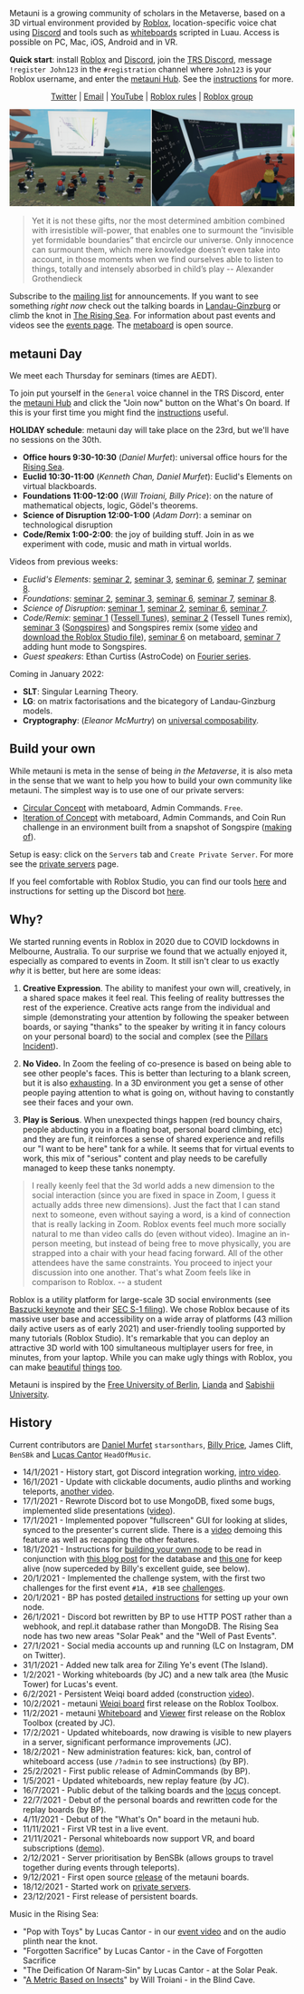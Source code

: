 Metauni is a growing community of scholars in the Metaverse, based on a 3D virtual environment provided by [Roblox](https://www.roblox.com/), location-specific voice chat using [Discord](https://www.discord.com) and tools such as [whiteboards](https://github.com/metauni/metaboard) scripted in Luau. Access is possible on PC, Mac, iOS, Android and in VR.

**Quick start**: install [Roblox](https://www.roblox.com/) and [Discord](https://www.discord.com), join the [TRS Discord](https://discord.gg/9yBaAxPSK8), message `!register John123` in the `#registration` channel where `John123` is your Roblox username, and enter the [metauni Hub](https://www.roblox.com/games/8165000775/metauni-Hub). See the [instructions](https://metauni.org/posts/instructions/instructions) for more.

<p align="center">
  <a href="https://twitter.com/_metauni">Twitter</a> |
  <a href="mailto:admin@metauni.org">Email</a> |
  <a href="https://www.youtube.com/playlist?list=PLKnx70LRf21eZQ7ZfEU5SibsJrAFvJU41">YouTube</a> |
  <a href="https://metauni.org/posts/rules/rules">Roblox rules</a> |
  <a href="https://www.roblox.com/groups/13108882/metauni#!/about">Roblox group</a>
</p>

![banner](newbanner.png)

> Yet it is not these gifts, nor the most determined ambition combined with irresistible will-power, that enables one to surmount the “invisible yet formidable boundaries” that encircle our universe. Only innocence can surmount them, which mere knowledge doesn’t even take into account, in those moments when we find ourselves able to listen to things, totally and intensely absorbed in child’s play -- Alexander Grothendieck

Subscribe to the [mailing list](https://tinyletter.com/adminmetauni) for announcements. If you want to see something *right now* check out the talking boards in [Landau-Ginzburg](https://www.roblox.com/games/6461013759/metauni-LC001) or climb the knot in [The Rising Sea](https://www.roblox.com/games/8165217582/The-Rising-Sea). For information about past events and videos see the [events page](http://metauni.org/posts/events/events). The [metaboard](https://github.com/metauni/metaboard) is open source.

## metauni Day

We meet each Thursday for seminars (times are AEDT). 

To join put yourself in the `General` voice channel in the TRS Discord, enter the [metauni Hub](https://www.roblox.com/games/8165000775/metauni-Hub) and click the "Join now" button on the What's On board. If this is your first time you might find the [instructions](https://metauni.org/posts/instructions/instructions) useful.

**HOLIDAY schedule**: metauni day will take place on the 23rd, but we'll have no sessions on the 30th.

* **Office hours 9:30-10:30**  (*Daniel Murfet*): universal office hours for the [Rising Sea](http://therisingsea.org).
* **Euclid 10:30-11:00** (*Kenneth Chan, Daniel Murfet*): Euclid's Elements on virtual blackboards.
* **Foundations 11:00-12:00** (*Will Troiani, Billy Price*): on the nature of mathematical objects, logic, Gödel's theorems.
* **Science of Disruption 12:00-1:00** (*Adam Dorr*): a seminar on technological disruption
* **Code/Remix 1:00-2:00**: the joy of building stuff. Join in as we experiment with code, music and math in virtual worlds.

Videos from previous weeks:

* *Euclid's Elements*: [seminar 2](https://youtu.be/VO6QPT8Ubcc), [seminar 3](https://youtu.be/4yLm7Wcj6zg), [seminar 6](https://youtu.be/8P5Q-YdPBB0), [seminar 7](https://youtu.be/J3NUps3RjWU), [seminar 8](https://youtu.be/YGeSrBkxIoc).
* *Foundations*: [seminar 2](https://youtu.be/BxFr891R2k0), [seminar 3](https://youtu.be/sKJ5kbqYBBQ), [seminar 6](https://youtu.be/fpIXJ_X4XDM), [seminar 7](https://youtu.be/QfNGjmP65Fw), [seminar 8](https://youtu.be/kMhX5f0UN44).
* *Science of Disruption*: [seminar 1](https://youtu.be/4PDfwkXpXxk0), [seminar 2](https://youtu.be/nIZp83suxhg), [seminar 6](https://youtu.be/kzxozwtvTCo), [seminar 7](https://youtu.be/8geMAz9hlSA).
* *Code/Remix*: [seminar 1](https://youtu.be/zAjl848o_fg) ([Tessell Tunes](https://www.roblox.com/games/7662464095/Tessell-Tunes)), [seminar 2](https://youtu.be/pKDruEjZPg8) (Tessell Tunes remix), [seminar 3](https://youtu.be/dO3fi6WjjM0) ([Songspires](https://www.roblox.com/games/8157928012/Songspires-metauni)) and Songspires remix (some [video](https://youtu.be/wW3bEA-dcM8) and [download the Roblox Studio file](https://metauni.org/files/songspires.rbxl)), [seminar 6](https://youtu.be/3z6AK1KqqtQ) on metaboard, [seminar 7](https://youtu.be/7arwndlZMKo) adding hunt mode to Songspires.
* *Guest speakers*: Ethan Curtiss (AstroCode) on [Fourier series](https://youtu.be/F1gdI2eWqc8).

Coming in January 2022:

* **SLT**: Singular Learning Theory.
* **LG**: on matrix factorisations and the bicategory of Landau-Ginzburg models.
* **Cryptography**: (*Eleanor McMurtry*) on [universal composability](https://en.wikipedia.org/wiki/Universal_composability).

## Build your own

While metauni is meta in the sense of being *in the Metaverse*, it is also meta in the sense that we want to help you how to build your own community like metauni. The simplest way is to use one of our private servers:

- [Circular Concept](https://www.roblox.com/games/8306474211/Circular-Concept#!/game-instances) with metaboard, Admin Commands. `Free`.
- [Iteration of Concept](https://www.roblox.com/games/8278496526/Iteration-of-Concept) with metaboard, Admin Commands, and Coin Run challenge in an environment built from a snapshot of Songspire ([making of](https://youtu.be/l_Fl6tKZvQQ)).

Setup is easy: click on the `Servers` tab and `Create Private Server`. For more see the [private servers](http://metauni.org/posts/private/private) page. 

If you feel comfortable with Roblox Studio, you can find our tools [here](https://metauni.org/posts/make-your-own/tools) and instructions for setting up the Discord bot [here](https://metauni.org/posts/make-your-own/make-your-own). 
 
## Why?

We started running events in Roblox in 2020 due to COVID lockdowns in Melbourne, Australia. To our surprise we found that we actually enjoyed it, especially as compared to events in Zoom. It still isn't clear to us exactly *why* it is better, but here are some ideas:

1. **Creative Expression**. The ability to manifest your own will, creatively, in a shared space makes it feel real. This feeling of reality buttresses the rest of the experience. Creative acts range from the individual and simple (demonstrating your attention by following the speaker between boards, or saying "thanks" to the speaker by writing it in fancy colours on your personal board) to the social and complex (see the [Pillars Incident](https://youtu.be/jryDAxI3XSo)).

2. **No Video.** In Zoom the feeling of co-presence is based on being able to see other people's faces. This is better than lecturing to a blank screen, but it is also [exhausting](https://psycnet.apa.org/fulltext/2021-77825-003.pdf). In a 3D environment you get a sense of other people paying attention to what is going on, without having to constantly see their faces and your own.

3. **Play is Serious**. When unexpected things happen (red bouncy chairs, people abducting you in a floating boat, personal board climbing, etc) and they are fun, it reinforces a sense of shared experience and refills our "I want to be here" tank for a while. It seems that for virtual events to work, this mix of "serious" content and play needs to be carefully managed to keep these tanks nonempty.

> I really keenly feel that the 3d world adds a new dimension to the social interaction (since you are fixed in space in Zoom, I guess it actually adds three new dimensions). Just the fact that I can stand next to someone, even without saying a word, is a kind of connection that is really lacking in Zoom. Roblox events feel much more socially natural to me than video calls do (even without video). Imagine an in-person meeting, but instead of being free to move physically, you are strapped into a chair with your head facing forward. All of the other attendees have the same constraints. You proceed to inject your discussion into one another. That's what Zoom feels like in comparison to Roblox. -- a student

Roblox is a utility platform for large-scale 3D social environments (see [Baszucki keynote](https://www.youtube.com/watch?v=G00GlCJc0mU) and their [SEC S-1 filing](https://www.sec.gov/Archives/edgar/data/1315098/000119312520298230/d87104ds1.htm)). We chose Roblox because of its massive user base and accessibility on a wide array of platforms (43 million daily active users as of early 2021) and user-friendly tooling supported by many tutorials (Roblox Studio). It's remarkable that you can deploy an attractive 3D world with 100 simultaneous multiplayer users for free, in minutes, from your laptop. While you can make ugly things with Roblox, you can make [beautiful](https://www.roblox.com/games/3158922185/Toyokawa-Inari-Shrine-Showcase) [things](https://www.roblox.com/games/7056870928/Ancient-Machine-SHOWCASE) [too](https://www.roblox.com/games/6524322789/Garden-Of-Hestia-SHOWCASE).

Metauni is inspired by the [Free University of Berlin](https://en.wikipedia.org/wiki/Free_University_of_Berlin), [Lianda](https://en.wikipedia.org/wiki/National_Southwestern_Associated_University) and [Sabishii University](https://www.kimstanleyrobinson.info/content/shabishii).

## History

Current contributors are [Daniel Murfet](http://www.therisingsea.org) `starsonthars`, [Billy Price](https://billyprice.me/), James Clift, `BenSBk` and [Lucas Cantor](https://www.lucascantormusic.com/) `HeadOfMusic`.

* 14/1/2021 - History start, got Discord integration working, [intro video](https://youtu.be/0K3sCNvFpWE).
* 16/1/2021 - Update with clickable documents, audio plinths and working teleports, [another video](https://youtu.be/CJeuAvoRE9U).
* 17/1/2021 - Rewrote Discord bot to use MongoDB, fixed some bugs, implemented slide presentations ([video](https://youtu.be/9-fyJvrTRzA)).
* 17/1/2021 - Implemented popover "fullscreen" GUI for looking at slides, synced to the presenter's current slide. There is a [video](https://youtu.be/rNtZGYnRHdA) demoing this feature as well as recapping the other features.
* 18/1/2021 - Instructions for [building your own node](https://youtu.be/SEwmyMInqTM) to be read in conjunction with [this blog post](https://towardsdatascience.com/creating-a-discord-bot-from-scratch-and-connecting-to-mongodb-828ad1c7c22e) for the database and [this one](https://repl.it/talk/learn/Hosting-discordpy-bots-with-replit/11008) for keep alive (now superceded by Billy's excellent guide, see below).
* 20/1/2021 - Implemented the challenge system, with the first two challenges for the first event `#1A, #1B` see [challenges](http://metauni.org/posts/challenges/challenges).
* 20/1/2021 - BP has posted [detailed instructions](http://metauni.org/posts/make-your-own/make-your-own) for setting up your own node.
* 26/1/2021 - Discord bot rewritten by BP to use HTTP POST rather than a webhook, and repl.it database rather than MongoDB. The Rising Sea node has two new areas "Solar Peak" and the "Well of Past Events".
* 27/1/2021 - Social media accounts up and running (LC on Instagram, DM on Twitter).
* 31/1/2021 - Added new talk area for Ziling Ye's event (The Island).
* 1/2/2021 - Working whiteboards (by JC) and a new talk area (the Music Tower) for Lucas's event.
* 6/2/2021 - Persistent Weiqi board added (construction [video](https://youtu.be/wWtrTFI4ppc)).
* 10/2/2021 - metauni [Weiqi board](https://www.roblox.com/library/6366028251/metauni-Weiqi-Go-board) first release on the Roblox Toolbox.
* 11/2/2021 - metauni [Whiteboard](https://www.roblox.com/library/6376883627/metauni-Whiteboard) and [Viewer](https://www.roblox.com/library/6377010705/metauni-Viewer) first release on the Roblox Toolbox (created by JC).
* 17/2/2021 - Updated whiteboards, now drawing is visible to new players in a server, significant performance improvements (JC).
* 18/2/2021 - New administration features: kick, ban, control of whiteboard access (use `/?admin` to see instructions) (by BP).
* 25/2/2021 - First public release of AdminCommands (by BP).
* 1/5/2021 - Updated whiteboards, new replay feature (by JC).
* 16/7/2021 - Public debut of the talking boards and the [locus](https://metauni.org/posts/loci/loci) concept.
* 22/7/2021 - Debut of the personal boards and rewritten code for the replay boards (by BP).
* 4/11/2021 - Debut of the "What's On" board in the metauni hub.
* 11/11/2021 - First VR test in a live event.
* 21/11/2021 - Personal whiteboards now support VR, and board subscriptions ([demo](https://youtu.be/brNGewzskBY)).
* 2/12/2021 - Server prioritisation by BenSBk (allows groups to travel together during events through teleports).
* 9/12/2021 - First open source [release](https://github.com/metauni/metaboard) of the metauni boards.
* 18/12/2021 - Started work on [private servers](https://metauni.org/posts/private/private).
* 23/12/2021 - First release of persistent boards.

Music in the Rising Sea:

* "Pop with Toys" by Lucas Cantor - in our [event video](https://youtu.be/xNqGxgiP0Cc) and on the audio plinth near the knot.
* "Forgotten Sacrifice" by Lucas Cantor - in the Cave of Forgotten Sacrifice
* "The Deification Of Naram-Sin" by Lucas Cantor - at the Solar Peak.
* "[A Metric Based on Insects](https://obduratefleet.bandcamp.com/album/obdurate)" by Will Troiani - in the Blind Cave.
